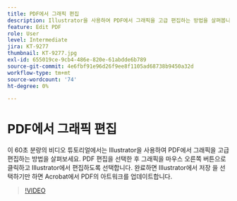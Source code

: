 ```yaml
---
title: PDF에서 그래픽 편집
description: Illustrator을 사용하여 PDF에서 그래픽을 고급 편집하는 방법을 살펴봅니다
feature: Edit PDF
role: User
level: Intermediate
jira: KT-9277
thumbnail: KT-9277.jpg
exl-id: 655019ce-9cb4-486e-820e-61abdde6b789
source-git-commit: 4e6fbf91e96d26f9ee8f1105ad68738b9450a32d
workflow-type: tm+mt
source-wordcount: '74'
ht-degree: 0%

---
```


# PDF에서 그래픽 편집

이 60초 분량의 비디오 튜토리얼에서는 Illustrator을 사용하여 PDF에서 그래픽을 고급 편집하는 방법을 살펴보세요. PDF 편집을 선택한 후 그래픽을 마우스 오른쪽 버튼으로 클릭하고 Illustrator에서 편집하도록 선택합니다. 완료하면 Illustrator에서 저장 을 선택하기만 하면 Acrobat에서 PDF의 아트워크를 업데이트합니다.

>[!VIDEO](https://video.tv.adobe.com/v/338277?quality=12&learn=on&hidetitle=true)
